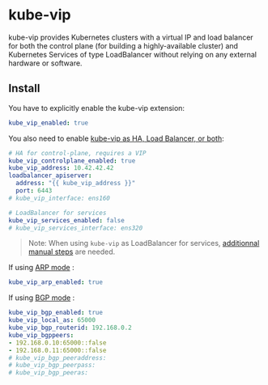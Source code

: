 # kube-vip

kube-vip provides Kubernetes clusters with a virtual IP and load balancer for both the control plane (for building a highly-available cluster) and Kubernetes Services of type LoadBalancer without relying on any external hardware or software.

## Install

You have to explicitly enable the kube-vip extension:

```yaml
kube_vip_enabled: true
```

You also need to enable
[kube-vip as HA, Load Balancer, or both](https://kube-vip.chipzoller.dev/docs/installation/static/#kube-vip-as-ha-load-balancer-or-both):

```yaml
# HA for control-plane, requires a VIP
kube_vip_controlplane_enabled: true
kube_vip_address: 10.42.42.42
loadbalancer_apiserver:
  address: "{{ kube_vip_address }}"
  port: 6443
# kube_vip_interface: ens160

# LoadBalancer for services
kube_vip_services_enabled: false
# kube_vip_services_interface: ens320
```

> Note: When using `kube-vip` as LoadBalancer for services,
[additionnal manual steps](https://kube-vip.chipzoller.dev/docs/usage/cloud-provider/)
are needed.

If using [ARP mode](https://kube-vip.chipzoller.dev/docs/installation/static/#arp) :

```yaml
kube_vip_arp_enabled: true
```

If using [BGP mode](https://kube-vip.chipzoller.dev/docs/installation/static/#bgp) :

```yaml
kube_vip_bgp_enabled: true
kube_vip_local_as: 65000
kube_vip_bgp_routerid: 192.168.0.2
kube_vip_bgppeers:
- 192.168.0.10:65000::false
- 192.168.0.11:65000::false
# kube_vip_bgp_peeraddress:
# kube_vip_bgp_peerpass:
# kube_vip_bgp_peeras:
```
